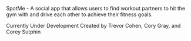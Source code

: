 SpotMe - A social app that allows users to find workout partners to hit the gym with and drive each other to achieve their fitness goals.

Currently Under Development
Created by Trevor Cohen, Cory Gray, and Corey Sutphin

